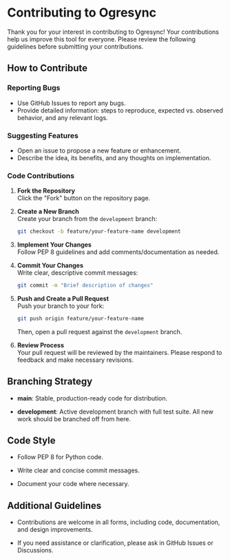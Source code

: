 # Contributing to Ogresync

Thank you for your interest in contributing to Ogresync! Your contributions help us improve this tool for everyone. Please review the following guidelines before submitting your contributions.

## How to Contribute

### Reporting Bugs
- Use GitHub Issues to report any bugs.
- Provide detailed information: steps to reproduce, expected vs. observed behavior, and any relevant logs.

### Suggesting Features
- Open an issue to propose a new feature or enhancement.
- Describe the idea, its benefits, and any thoughts on implementation.

### Code Contributions
1. **Fork the Repository**  
   Click the "Fork" button on the repository page.

2. **Create a New Branch**  
   Create your branch from the `development` branch:
   ```bash
   git checkout -b feature/your-feature-name development
   ```
3. **Implement Your Changes**\
    Follow PEP 8 guidelines and add comments/documentation as needed.

4. **Commit Your Changes**\
    Write clear, descriptive commit messages:
    ```bash
    git commit -m "Brief description of changes"
    ```
5. **Push and Create a Pull Request**\
    Push your branch to your fork:
    ```bash
    git push origin feature/your-feature-name
    ```
    Then, open a pull request against the `development` branch.

6.  **Review Process**  
    Your pull request will be reviewed by the maintainers. Please respond to feedback and make necessary revisions.

## Branching Strategy

-   **main**: Stable, production-ready code for distribution.

-   **development**: Active development branch with full test suite. All new work should be branched off from here.

## Code Style

-   Follow PEP 8 for Python code.

-   Write clear and concise commit messages.

-   Document your code where necessary.

Additional Guidelines
---------------------

-   Contributions are welcome in all forms, including code, documentation, and design improvements.

-   If you need assistance or clarification, please ask in GitHub Issues or Discussions.
